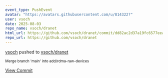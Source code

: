 ```yaml
---
event_type: PushEvent
avatar: "https://avatars.githubusercontent.com/u/814322?"
user: vsoch
date: 2025-08-03
repo_name: vsoch/dranet
html_url: https://github.com/vsoch/dranet/commit/dd82ac2d37a19fc6577eeac25300273a3f6f09f4
repo_url: https://github.com/vsoch/dranet
---
```


<a href='https://github.com/vsoch' target='_blank'>vsoch</a> pushed to <a href='https://github.com/vsoch/dranet' target='_blank'>vsoch/dranet</a>

<small>Merge branch 'main' into add/rdma-raw-devices</small>

<a href='https://github.com/vsoch/dranet/commit/dd82ac2d37a19fc6577eeac25300273a3f6f09f4' target='_blank'>View Commit</a>